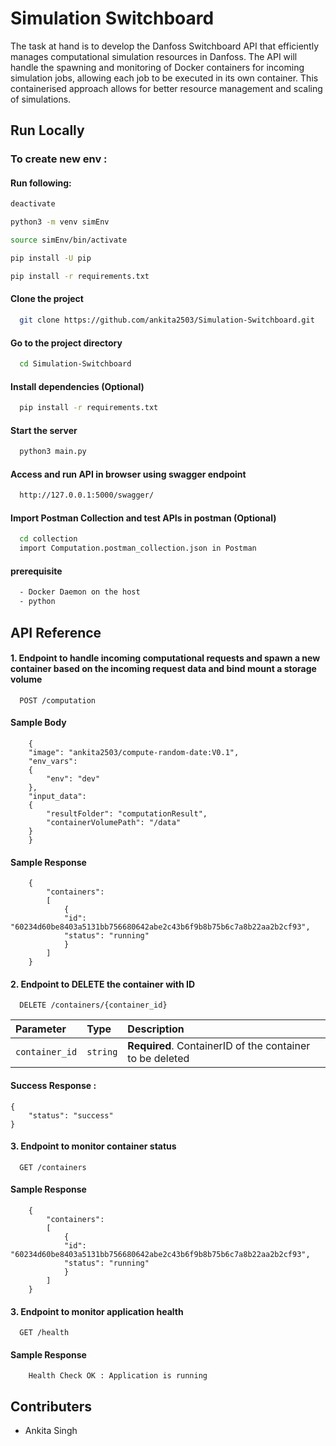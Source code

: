 
# Simulation Switchboard

The task at hand is to develop the Danfoss Switchboard API that efficiently manages computational
simulation resources in Danfoss. The API will handle the spawning and monitoring of Docker containers
for incoming simulation jobs, allowing each job to be executed in its own container. This containerised
approach allows for better resource management and scaling of simulations.




## Run Locally

### To create new env :

#### Run following:

```bash
deactivate 

python3 -m venv simEnv

source simEnv/bin/activate

pip install -U pip

pip install -r requirements.txt
```


#### Clone the project

```bash
  git clone https://github.com/ankita2503/Simulation-Switchboard.git 
```

#### Go to the project directory

```bash
  cd Simulation-Switchboard
```

#### Install dependencies (Optional)

```bash
  pip install -r requirements.txt
```

#### Start the server

```bash
  python3 main.py
```

#### Access and run API in browser using swagger endpoint

```bash
  http://127.0.0.1:5000/swagger/
```

#### Import Postman Collection and test APIs in postman (Optional)

```bash
  cd collection
  import Computation.postman_collection.json in Postman
```

#### prerequisite

```bash
  - Docker Daemon on the host
  - python 
```
## API Reference

#### 1. Endpoint to handle incoming computational requests and spawn a new container based on the incoming request data and bind mount a storage volume

```http
  POST /computation
```


#### Sample Body 


        {
        "image": "ankita2503/compute-random-date:V0.1",
        "env_vars": 
        {
            "env": "dev"
        },
        "input_data": 
        {
            "resultFolder": "computationResult",
            "containerVolumePath": "/data"
        }
        }

#### Sample Response 

        {
            "containers": 
            [
                {
                "id": "60234d60be8403a5131bb756680642abe2c43b6f9b8b75b6c7a8b22aa2b2cf93",
                "status": "running"
                }
            ]
        }
    

#### 2. Endpoint to DELETE the container with ID

```http
  DELETE /containers/{container_id}
```

| Parameter | Type     | Description                       |
| :-------- | :------- | :-------------------------------- |
| `container_id`      | `string` | **Required**. ContainerID of the container to be deleted |


#### Success Response :
    {
        "status": "success"
    }

#### 3. Endpoint to monitor container status

```http
  GET /containers
```

#### Sample Response 

        {
            "containers": 
            [
                {
                "id": "60234d60be8403a5131bb756680642abe2c43b6f9b8b75b6c7a8b22aa2b2cf93",
                "status": "running"
                }
            ]
        }

#### 3. Endpoint to monitor application health

```http
  GET /health
```

#### Sample Response 

        Health Check OK : Application is running



## Contributers
- Ankita Singh